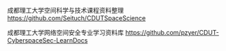成都理工大学空间科学与技术课程资料整理 https://github.com/Seituch/CDUTSpaceScience

成都理工大学网络空间安全专业学习资料库  https://github.com/pzyer/CDUT-CyberspaceSec-LearnDocs
